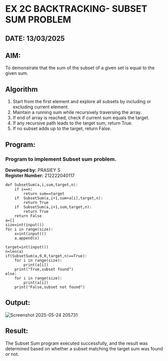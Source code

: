 # EX 2C BACKTRACKING- SUBSET SUM PROBLEM
## DATE: 13/03/2025
## AIM:
To demonstrate that the sum of the subset of a given set is equal to the given sum.

## Algorithm
1. Start from the first element and explore all subsets by including or excluding current element.
2. Maintain a running sum while recursively traversing the array.
3. If end of array is reached, check if current sum equals the target.
4. If any recursive path leads to the target sum, return True.
5. If no subset adds up to the target, return False.

## Program:

### Program to implement Subset sum problem.
**Developed by:** PRASIEY S  
**Register Number:** 212222040117
```
def SubsetSum(a,i,sum,target,n):
    if i==n:
        return sum==target
    if  SubsetSum(a,i+1,sum+a[i],target,n):
        return True
    if  SubsetSum(a,i+1,sum,target,n):
        return True
    return False
a=[]
size=int(input())
for i in range(size):
    x=int(input())
    a.append(x)

target=int(input())
n=len(a)
if(SubsetSum(a,0,0,target,n)==True):
    for i in range(size):
        print(a[i])
    print("True,subset found")
else:
    for i in range(size):
        print(a[i])
    print("False,subset not found")

```
## Output:
![Screenshot 2025-05-24 205731](https://github.com/user-attachments/assets/60d1426c-7af4-4f88-b042-34c9e5687b77)

## Result:
The Subset Sum program executed successfully, and the result was determined based on whether a subset matching the target sum was found or not.

